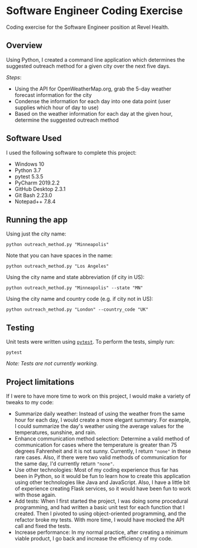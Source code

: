 # Software Engineer Coding Exercise
Coding exercise for the Software Engineer position at Revel Health.

## Overview
Using Python, I created a command line application which determines the suggested outreach method for a given city over
the next five days.

_Steps_:
- Using the API for OpenWeatherMap.org, grab the 5-day weather forecast information for the city
- Condense the information for each day into one data point (user supplies which hour of day to use)
- Based on the weather information for each day at the given hour, determine the suggested outreach method

## Software Used
I used the following software to complete this project:
- Windows 10
- Python 3.7
- pytest 5.3.5
- PyCharm 2019.2.2
- GitHub Desktop 2.3.1
- Git Bash 2.23.0
- Notepad++ 7.8.4

## Running the app
Using just the city name:
```commandline
python outreach_method.py "Minneapolis"
```
Note that you can have spaces in the name:
```commandline
python outreach_method.py "Los Angeles"
```
Using the city name and state abbreviation (if city in US):
```commandline
python outreach_method.py "Minneapolis" --state "MN"
```
Using the city name and country code (e.g. if city not in US):
```commandline
python outreach_method.py "London" --country_code "UK"
```

## Testing
Unit tests were written using [`pytest`](https://docs.pytest.org/en/latest/).
To perform the tests, simply run:
```commandline
pytest
```
_Note: Tests are not currently working._

## Project limitations
If I were to have more time to work on this project, I would make a variety of tweaks to my code:
- Summarize daily weather: Instead of using the weather from the same hour for each day, I would create a more elegant
summary.  For example, I could summarize the day's weather using the average values for the temperatures, sunshine, and
rain.
- Enhance communication method selection: Determine a valid method of communication for cases where the temperature is
greater than 75 degrees Fahrenheit and it is not sunny.  Currently, I return `"none"` in these rare cases.  Also, if
there were two valid methods of communication for the same day, I'd currently return `"none"`.
- Use other technologies: Most of my coding experience thus far has been in Python, so it would be fun to learn how to
create this application using other technologies like Java and JavaScript.  Also, I have a little bit of experience
creating Flask services, so it would have been fun to work with those again.
- Add tests: When I first started the project, I was doing some procedural programming, and had written a basic unit
test for each function that I created.  Then I pivoted to using object-oriented programming, and the refactor broke my
tests.  With more time, I would have mocked the API call and fixed the tests.
- Increase performance: In my normal practice, after creating a minimum viable product, I go back and increase the
efficiency of my code.
